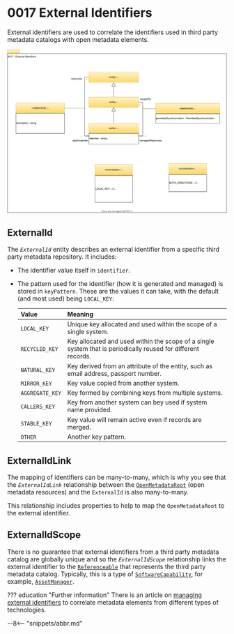 <!-- SPDX-License-Identifier: CC-BY-4.0 -->
<!-- Copyright Contributors to the Egeria project. -->

# 0017 External Identifiers

External identifiers are used to correlate the identifiers used in third party metadata catalogs with open metadata elements.

![UML](0017-External-Identifiers.svg)

## ExternalId

The *`ExternalId`* entity describes an external identifier from a specific third party metadata repository. It includes:

- The identifier value itself in `identifier`.
- The pattern used for the identifier (how it is generated and managed) is stored in `keyPattern`. These are the values it can take, with the default (and most used) being `LOCAL_KEY`:

    | Value | Meaning |
    |---|---|
    | `LOCAL_KEY` | Unique key allocated and used within the scope of a single system. |
    | `RECYCLED_KEY` | Key allocated and used within the scope of a single system that is periodically reused for different records. |
    | `NATURAL_KEY` | Key derived from an attribute of the entity, such as email address, passport number. |
    | `MIRROR_KEY` | Key value copied from another system. |
    | `AGGREGATE_KEY` | Key formed by combining keys from multiple systems. |
    | `CALLERS_KEY` | Key from another system can bey used if system name provided. |
    | `STABLE_KEY` | Key value will remain active even if records are merged. |
    | `OTHER` | Another key pattern. |

## ExternalIdLink

The mapping of identifiers can be many-to-many, which is why you see that the *`ExternalIdLink`* relationship between the [`OpenMetadataRoot`](/types/0/0010-Base-Model/#openmetadataroot) (open metadata resources) and the `ExternalId` is also many-to-many.

This relationship includes properties to help to map the `OpenMetadataRoot` to the external identifier.

## ExternalIdScope

There is no guarantee that external identifiers from a third party metadata catalog are globally unique and so the *`ExternalIdScope`* relationship links the external identifier to the [`Referenceable`](/types/0/0010-Base-Model/#referenceable) that represents the third party metadata catalog. Typically, this is a type of [`SoftwareCapability`](/types/0/0042-Software-Capabilities/#softwarecapability), for example, [`AssetManager`](/types/0/0056-Resource-Managers/#assetmanager).

??? education "Further information"
    There is an article on [managing external identifiers](/features/external-identifiers/overview) to correlate metadata elements from different types of technologies.

--8<-- "snippets/abbr.md"
